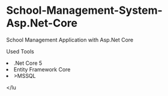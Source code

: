 # School-Management-System-Asp.Net-Core
School Management Application with Asp.Net Core

Used Tools 
<lu>
<li>.Net Core 5</li>
<li>Entity Framework Core</li>
<li>>MSSQL</li>

</lu
